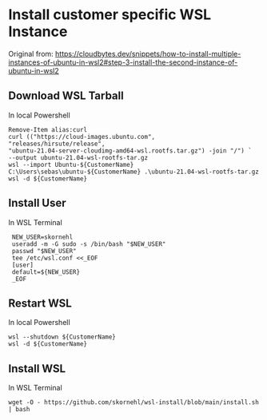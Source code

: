 # Install customer specific WSL Instance

Original from: https://cloudbytes.dev/snippets/how-to-install-multiple-instances-of-ubuntu-in-wsl2#step-3-install-the-second-instance-of-ubuntu-in-wsl2

## Download WSL Tarball
In local Powershell

```
Remove-Item alias:curl
curl (("https://cloud-images.ubuntu.com",
"releases/hirsute/release",
"ubuntu-21.04-server-cloudimg-amd64-wsl.rootfs.tar.gz") -join "/") `
--output ubuntu-21.04-wsl-rootfs-tar.gz
wsl --import Ubuntu-${CustomerName} C:\Users\sebas\ubuntu-${CustomerName} .\ubuntu-21.04-wsl-rootfs-tar.gz
wsl -d ${CustomerName}
```

## Install User
In WSL Terminal
```
 NEW_USER=skornehl
 useradd -m -G sudo -s /bin/bash "$NEW_USER"
 passwd "$NEW_USER"
 tee /etc/wsl.conf <<_EOF
 [user]
 default=${NEW_USER}
 _EOF
```

## Restart WSL
In local Powershell

```
wsl --shutdown ${CustomerName}
wsl -d ${CustomerName}
```

## Install WSL
In WSL Terminal
```
wget -O - https://github.com/skornehl/wsl-install/blob/main/install.sh | bash
```
